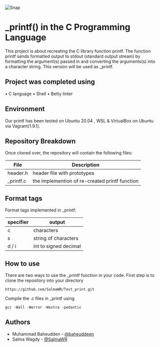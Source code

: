 ![Snap](https://user-images.githubusercontent.com/113179672/227690292-ba5c339a-276e-4afb-b278-9cafad252692.png)

# _printf() in the C Programming Language

This project is about recreating the C library function printf. The function printf sends formatted output to stdout (standard output stream) by formatting the argument(s) passed in and converting the arguments(s) into a character string. This version will be used as _printf.

## Project was completed using

• C language
• Shell
• Betty linter

## Environment

Our printf has been tested on Ubuntu 20.04 , WSL & VirtualBox on Ubuntu via Vagrant(1.9.1).

## Repository Breakdown

Once cloned over, the repository will contain the following files:

| File             | Description                                   |
| ---------------  | ---------------                               |
| header.h         | header file with prototypes                   |
| _printf.c        | the implemention of re-created printf function|

## Format tags

Format tags implemented in _printf:

| specifier       | output               |
| --------------- | ---------------      |
| c               | characters           |
| s               | string of characters |
| d / i           | int to signed decimal|


## How to use 

There are two ways to use the _printf function in your code. First step is to clone the repository into your directory

`https://github.com/SalmaWR/Test_print.git`


Compile the .c files in _printf using

`gcc -Wall -Werror -Wextra -pedantic `

## Authors

- Muhammad Baheudden - [@baheuddeen](https://github.com/baheuddeen)
- Salma Wagdy - [@SalmaWR](https://github.com/SalmaWR)










